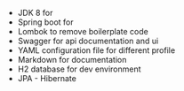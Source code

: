 * JDK 8 for 
* Spring boot for 
* Lombok to remove boilerplate code
* Swagger for api documentation and ui
* YAML configuration file for different profile
* Markdown for documentation 
* H2 database for dev environment
* JPA - Hibernate